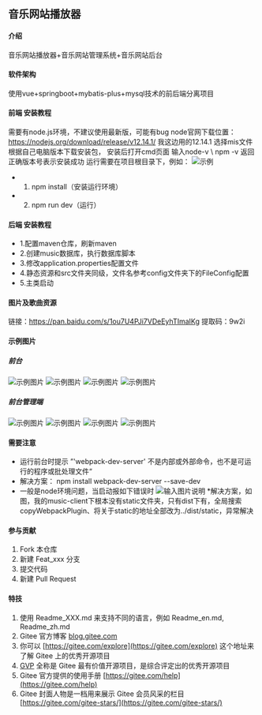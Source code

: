 ## 音乐网站播放器

#### 介绍
音乐网站播放器+音乐网站管理系统+音乐网站后台

#### 软件架构
使用vue+springboot+mybatis-plus+mysql技术的前后端分离项目

#### 前端 安装教程
需要有node.js环境，不建议使用最新版，可能有bug
node官网下载位置：https://nodejs.org/download/release/v12.14.1/
我这边用的12.14.1 选择mis文件根据自己电脑版本下载安装包，
安装后打开cmd页面  输入node-v  \ npm -v 返回正确版本号表示安装成功
运行需要在项目根目录下，例如：
![示例](music-manager/music-manage/static/%E6%8D%95%E8%8E%B7.PNG)
* 1.  npm install（安装运行环境） 
* 2.  npm run dev（运行）

#### 后端 安装教程
* 1.配置maven仓库，刷新maven
* 2.创建music数据库，执行数据库脚本
* 3.修改application.properties配置文件
* 4.静态资源和src文件夹同级，文件名参考config文件夹下的FileConfig配置
* 5.主类启动

#### 图片及歌曲资源
链接：https://pan.baidu.com/s/1ou7U4PJi7VDeEyhTImaIKg 
提取码：9w2i

#### 示例图片
##### 前台
![示例图片](music-manager/music-manage/static/6.PNG)
![示例图片](music-manager/music-manage/static/7.PNG)
![示例图片](music-manager/music-manage/static/8.PNG)
![示例图片](music-manager/music-manage/static/9.PNG)
##### 前台管理端
![示例图片](music-manager/music-manage/static/1.PNG)
![示例图片](music-manager/music-manage/static/2.PNG)
![示例图片](music-manager/music-manage/static/3.PNG)
![示例图片](music-manager/music-manage/static/4.PNG)

#### 需要注意
* 运行前台时提示 ”'webpack-dev-server' 不是内部或外部命令，也不是可运行的程序或批处理文件“ 
* 解决方案： npm install webpack-dev-server --save-dev
* 一般是node环境问题，当启动报如下错误时
  ![输入图片说明](music-manager/music-manage/static/5.PNG)
*解决方案，如图，我的music-client下根本没有static文件夹，只有dist下有，全局搜索copyWebpackPlugin、将关于static的地址全部改为../dist/static，异常解决

#### 参与贡献

1.  Fork 本仓库
2.  新建 Feat_xxx 分支
3.  提交代码
4.  新建 Pull Request

#### 特技

1.  使用 Readme\_XXX.md 来支持不同的语言，例如 Readme\_en.md, Readme\_zh.md
2.  Gitee 官方博客 [blog.gitee.com](https://blog.gitee.com)
3.  你可以 [https://gitee.com/explore](https://gitee.com/explore) 这个地址来了解 Gitee 上的优秀开源项目
4.  [GVP](https://gitee.com/gvp) 全称是 Gitee 最有价值开源项目，是综合评定出的优秀开源项目
5.  Gitee 官方提供的使用手册 [https://gitee.com/help](https://gitee.com/help)
6.  Gitee 封面人物是一档用来展示 Gitee 会员风采的栏目 [https://gitee.com/gitee-stars/](https://gitee.com/gitee-stars/)
